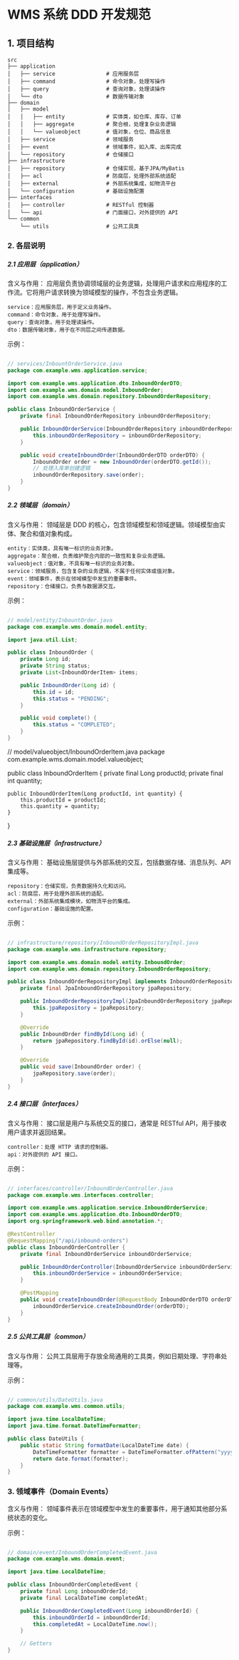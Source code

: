 # WMS 系统 DDD 开发规范

## 1. 项目结构

```plaintext
src
├── application
│   ├── service                # 应用服务层
│   ├── command                # 命令对象，处理写操作
│   ├── query                  # 查询对象，处理读操作
│   └── dto                    # 数据传输对象
├── domain
│   ├── model
│   │   ├── entity             # 实体类，如仓库、库存、订单
│   │   ├── aggregate          # 聚合根，处理复杂业务逻辑
│   │   └── valueobject        # 值对象，仓位、商品信息
│   ├── service                # 领域服务
│   ├── event                  # 领域事件，如入库、出库完成
│   └── repository             # 仓储接口
├── infrastructure
│   ├── repository             # 仓储实现，基于JPA/MyBatis
│   ├── acl                    # 防腐层，处理外部系统适配
│   ├── external               # 外部系统集成，如物流平台
│   └── configuration          # 基础设施配置
├── interfaces
│   ├── controller             # RESTful 控制器
│   └── api                    # 门面接口，对外提供的 API
└── common
    └── utils                  # 公共工具类
```

### 2. 各层说明
##### 2.1 应用层（application）

含义与作用： 应用层负责协调领域层的业务逻辑，处理用户请求和应用程序的工作流。它将用户请求转换为领域模型的操作，不包含业务逻辑。

    service：应用服务层，用于定义业务操作。
    command：命令对象，用于处理写操作。
    query：查询对象，用于处理读操作。
    dto：数据传输对象，用于在不同层之间传递数据。

示例：
```java

// services/InbountOrderService.java
package com.example.wms.application.service;

import com.example.wms.application.dto.InboundOrderDTO;
import com.example.wms.domain.model.InboundOrder;
import com.example.wms.domain.repository.InboundOrderRepository;

public class InboundOrderService {
    private final InboundOrderRepository inboundOrderRepository;

    public InboundOrderService(InboundOrderRepository inboundOrderRepository) {
        this.inboundOrderRepository = inboundOrderRepository;
    }

    public void createInboundOrder(InboundOrderDTO orderDTO) {
        InboundOrder order = new InboundOrder(orderDTO.getId());
        // 处理入库单创建逻辑
        inboundOrderRepository.save(order);
    }
}
```
##### 2.2 领域层（domain）

含义与作用： 领域层是 DDD 的核心，包含领域模型和领域逻辑。领域模型由实体、聚合和值对象构成。

    entity：实体类，具有唯一标识的业务对象。
    aggregate：聚合根，负责维护聚合内部的一致性和复杂业务逻辑。
    valueobject：值对象，不具有唯一标识的业务对象。
    service：领域服务，包含复杂的业务逻辑，不属于任何实体或值对象。
    event：领域事件，表示在领域模型中发生的重要事件。
    repository：仓储接口，负责与数据源交互。

示例：

```java

// model/entity/InbountOrder.java
package com.example.wms.domain.model.entity;

import java.util.List;

public class InboundOrder {
    private Long id;
    private String status;
    private List<InboundOrderItem> items;

    public InboundOrder(Long id) {
        this.id = id;
        this.status = "PENDING";
    }

    public void complete() {
        this.status = "COMPLETED";
    }
}
```
// model/valueobject/InboundOrderItem.java
package com.example.wms.domain.model.valueobject;

public class InboundOrderItem {
    private final Long productId;
    private final int quantity;

    public InboundOrderItem(Long productId, int quantity) {
        this.productId = productId;
        this.quantity = quantity;
    }
}

##### 2.3 基础设施层（infrastructure）

含义与作用： 基础设施层提供与外部系统的交互，包括数据存储、消息队列、API 集成等。

    repository：仓储实现，负责数据持久化和访问。
    acl：防腐层，用于处理外部系统的适配。
    external：外部系统集成模块，如物流平台的集成。
    configuration：基础设施的配置。

示例：

```java

// infrastructure/repository/InboundOrderRepositoryImpl.java
package com.example.wms.infrastructure.repository;

import com.example.wms.domain.model.entity.InboundOrder;
import com.example.wms.domain.repository.InboundOrderRepository;

public class InboundOrderRepositoryImpl implements InboundOrderRepository {
    private final JpaInboundOrderRepository jpaRepository;

    public InboundOrderRepositoryImpl(JpaInboundOrderRepository jpaRepository) {
        this.jpaRepository = jpaRepository;
    }

    @Override
    public InboundOrder findById(Long id) {
        return jpaRepository.findById(id).orElse(null);
    }

    @Override
    public void save(InboundOrder order) {
        jpaRepository.save(order);
    }
}
```
##### 2.4 接口层（interfaces）

含义与作用： 接口层是用户与系统交互的接口，通常是 RESTful API，用于接收用户请求并返回结果。

    controller：处理 HTTP 请求的控制器。
    api：对外提供的 API 接口。

示例：

```java

// interfaces/controller/InboundOrderController.java
package com.example.wms.interfaces.controller;

import com.example.wms.application.service.InboundOrderService;
import com.example.wms.application.dto.InboundOrderDTO;
import org.springframework.web.bind.annotation.*;

@RestController
@RequestMapping("/api/inbound-orders")
public class InboundOrderController {
    private final InboundOrderService inboundOrderService;

    public InboundOrderController(InboundOrderService inboundOrderService) {
        this.inboundOrderService = inboundOrderService;
    }

    @PostMapping
    public void createInboundOrder(@RequestBody InboundOrderDTO orderDTO) {
        inboundOrderService.createInboundOrder(orderDTO);
    }
}
```
##### 2.5 公共工具层（common）

含义与作用： 公共工具层用于存放全局通用的工具类，例如日期处理、字符串处理等。

示例：

```java

// common/utils/DateUtils.java
package com.example.wms.common.utils;

import java.time.LocalDateTime;
import java.time.format.DateTimeFormatter;

public class DateUtils {
    public static String formatDate(LocalDateTime date) {
        DateTimeFormatter formatter = DateTimeFormatter.ofPattern("yyyy-MM-dd HH:mm:ss");
        return date.format(formatter);
    }
}
```
### 3. 领域事件（Domain Events）

含义与作用： 领域事件表示在领域模型中发生的重要事件，用于通知其他部分系统状态的变化。

示例：

```java

// domain/event/InboundOrderCompletedEvent.java
package com.example.wms.domain.event;

import java.time.LocalDateTime;

public class InboundOrderCompletedEvent {
    private final Long inboundOrderId;
    private final LocalDateTime completedAt;

    public InboundOrderCompletedEvent(Long inboundOrderId) {
        this.inboundOrderId = inboundOrderId;
        this.completedAt = LocalDateTime.now();
    }

    // Getters
}
```
